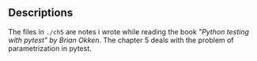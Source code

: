 ## Descriptions
The files in `./ch5` are notes i wrote while reading the book
_"Python testing with pytest" by Brian Okken_.
The chapter 5 deals with the problem of parametrization in pytest.